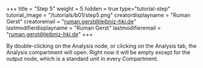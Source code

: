 +++
title = "Step 5"
weight = 5
hidden = true
type="tutorial-step"
tutorial_image = "/tutorials/b01/step5.png"
creatordisplayname = "Ruman Gerst"
creatoremail = "ruman.gerst@leibniz-hki.de"
lastmodifierdisplayname = "Ruman Gerst"
lastmodifieremail = "ruman.gerst@leibniz-hki.de"
+++

By double-clicking on the Analysis node, or clicking on the Analysis tab, the Analysis compartment will open. Right now it will be empty except for the output node, which is a standard unit in every Compartment. 